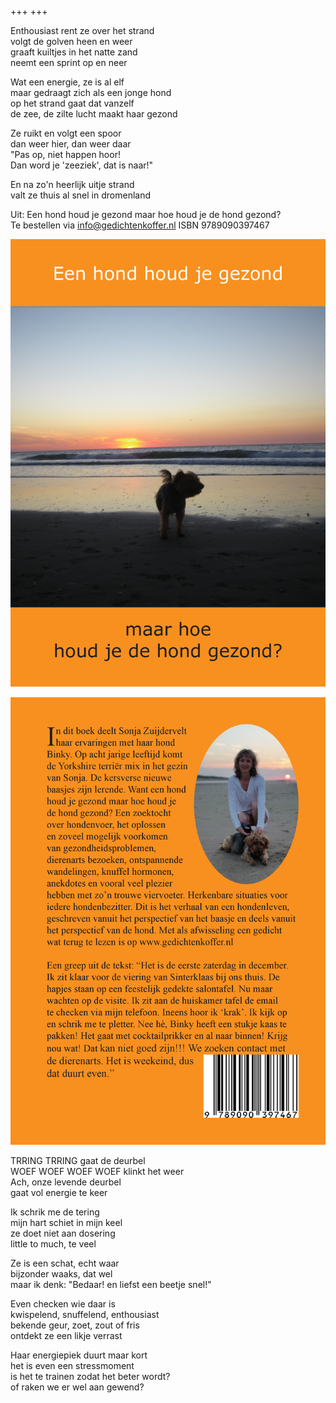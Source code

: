 +++
+++

Enthousiast rent ze over het strand\
volgt de golven heen en weer\
graaft kuiltjes in het natte zand\
neemt een sprint op en neer

Wat een energie, ze is al elf\
maar gedraagt zich als een jonge hond \
op het strand gaat dat vanzelf \
de zee, de zilte lucht maakt haar gezond

Ze ruikt en volgt een spoor\
dan weer hier, dan weer daar\
"Pas op, niet happen hoor!\
Dan word je 'zeeziek', dat is naar!"

En na zo'n heerlijk uitje strand\
valt ze thuis al snel in dromenland

Uit: Een hond houd je gezond maar hoe houd je de hond gezond?\
Te bestellen via [info@gedichtenkoffer.nl](mailto:info@gedichtenkoffer.nl) ISBN 9789090397467

![boek](boek.jpg)

![boek achterkant](boek_achterkant.jpg)

TRRING TRRING gaat de deurbel\
WOEF WOEF WOEF WOEF klinkt het weer\
Ach, onze levende deurbel\
gaat vol energie te keer

Ik schrik me de tering\
mijn hart schiet in mijn keel\
ze doet niet aan dosering\
little to much, te veel

Ze is een schat, echt waar\
bijzonder waaks, dat wel\
maar ik denk: "Bedaar!
en liefst een beetje snel!"

Even checken wie daar is\
kwispelend, snuffelend, enthousiast\
bekende geur, zoet, zout of fris\
ontdekt ze een likje verrast

Haar energiepiek duurt maar kort\
het is even een stressmoment\
is het te trainen zodat het beter wordt?\
of raken we er wel aan gewend?